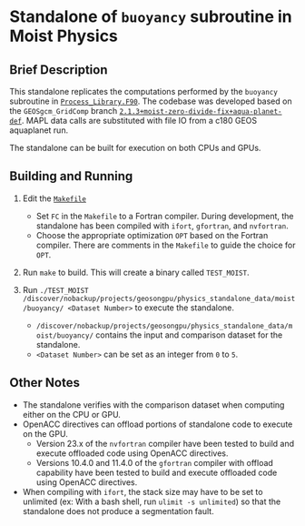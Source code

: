 # Standalone of `buoyancy` subroutine in Moist Physics

## Brief Description

This standalone replicates the computations performed by the `buoyancy` subroutine in [`Process_Library.F90`](https://github.com/GEOS-ESM/GEOSgcm_GridComp/blob/2.1.3%2Bmoist-zero-divide-fix%2Baqua-planet-def/GEOSagcm_GridComp/GEOSphysics_GridComp/GEOSmoist_GridComp/Process_Library.F90#L710).  The codebase was developed based on the `GEOSgcm_GridComp` branch [`2.1.3+moist-zero-divide-fix+aqua-planet-def`](https://github.com/GEOS-ESM/GEOSgcm_GridComp/tree/2.1.3%2Bmoist-zero-divide-fix%2Baqua-planet-def).  MAPL data calls are substituted with file IO from a c180 GEOS aquaplanet run.  

The standalone can be built for execution on both CPUs and GPUs.

## Building and Running

1. Edit the [`Makefile`](https://github.com/GEOS-ESM/GEOSgcm_GridComp/blob/orphan/openacc/moist/buoyancy/Makefile)
    - Set `FC` in the `Makefile` to a Fortran compiler.  During development, the standalone has been compiled with `ifort`, `gfortran`, and `nvfortran`.
    - Choose the appropriate optimization `OPT` based on the Fortran compiler.  There are comments in the `Makefile` to guide the choice for `OPT`.

2. Run `make` to build.  This will create a binary called `TEST_MOIST`.

3. Run `./TEST_MOIST /discover/nobackup/projects/geosongpu/physics_standalone_data/moist/buoyancy/ <Dataset Number>` to execute the standalone.
    - `/discover/nobackup/projects/geosongpu/physics_standalone_data/moist/buoyancy/` contains the input and comparison dataset for the standalone.
    - `<Dataset Number>` can be set as an integer from `0` to `5`.

## Other Notes
- The standalone verifies with the comparison dataset when computing either on the CPU or GPU.
- OpenACC directives can offload portions of standalone code to execute on the GPU.
    - Version 23.x of the `nvfortran` compiler have been tested to build and execute offloaded code using OpenACC directives.
    - Versions 10.4.0 and 11.4.0 of the `gfortran` compiler with offload capability have been tested to build and execute offloaded code using OpenACC directives.
- When compiling with `ifort`, the stack size may have to be set to unlimited (ex: With a bash shell, run `ulimit -s unlimited`) so that the standalone does not produce a segmentation fault.
